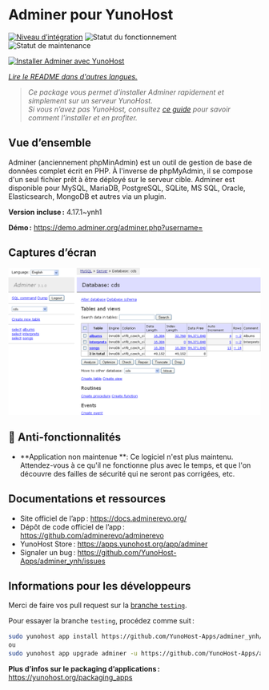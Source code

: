 <!--
Nota bene : ce README est automatiquement généré par <https://github.com/YunoHost/apps/tree/master/tools/readme_generator>
Il NE doit PAS être modifié à la main.
-->

# Adminer pour YunoHost

[![Niveau d’intégration](https://apps.yunohost.org/badge/integration/adminer)](https://ci-apps.yunohost.org/ci/apps/adminer/)
![Statut du fonctionnement](https://apps.yunohost.org/badge/state/adminer)
![Statut de maintenance](https://apps.yunohost.org/badge/maintained/adminer)

[![Installer Adminer avec YunoHost](https://install-app.yunohost.org/install-with-yunohost.svg)](https://install-app.yunohost.org/?app=adminer)

*[Lire le README dans d'autres langues.](./ALL_README.md)*

> *Ce package vous permet d’installer Adminer rapidement et simplement sur un serveur YunoHost.*  
> *Si vous n’avez pas YunoHost, consultez [ce guide](https://yunohost.org/install) pour savoir comment l’installer et en profiter.*

## Vue d’ensemble

Adminer (anciennement phpMinAdmin) est un outil de gestion de base de données complet écrit en PHP. À l'inverse de phpMyAdmin, il se compose d'un seul fichier prêt à être déployé sur le serveur cible. Adminer est disponible pour MySQL, MariaDB, PostgreSQL, SQLite, MS SQL, Oracle, Elasticsearch, MongoDB et autres via un plugin. 

**Version incluse :** 4.17.1~ynh1

**Démo :** <https://demo.adminer.org/adminer.php?username=>

## Captures d’écran

![Capture d’écran de Adminer](./doc/screenshots/screenshot.png)

## :red_circle: Anti-fonctionnalités

- **Application non maintenue **: Ce logiciel n'est plus maintenu. Attendez-vous à ce qu'il ne fonctionne plus avec le temps, et que l'on découvre des failles de sécurité qui ne seront pas corrigées, etc.

## Documentations et ressources

- Site officiel de l’app : <https://docs.adminerevo.org/>
- Dépôt de code officiel de l’app : <https://github.com/adminerevo/adminerevo>
- YunoHost Store : <https://apps.yunohost.org/app/adminer>
- Signaler un bug : <https://github.com/YunoHost-Apps/adminer_ynh/issues>

## Informations pour les développeurs

Merci de faire vos pull request sur la [branche `testing`](https://github.com/YunoHost-Apps/adminer_ynh/tree/testing).

Pour essayer la branche `testing`, procédez comme suit :

```bash
sudo yunohost app install https://github.com/YunoHost-Apps/adminer_ynh/tree/testing --debug
ou
sudo yunohost app upgrade adminer -u https://github.com/YunoHost-Apps/adminer_ynh/tree/testing --debug
```

**Plus d’infos sur le packaging d’applications :** <https://yunohost.org/packaging_apps>
